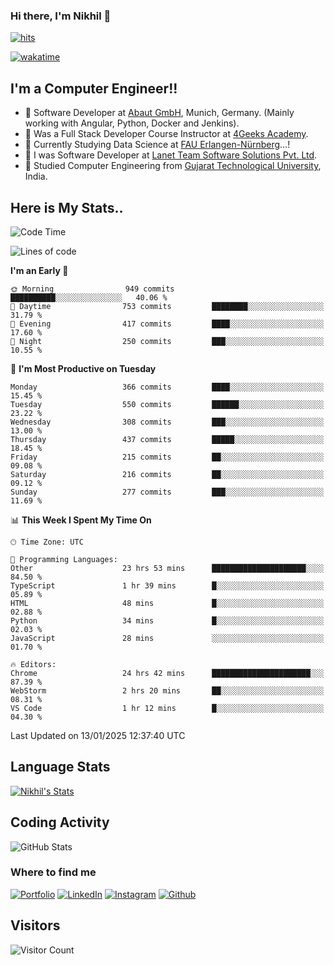 ### Hi there, I'm Nikhil 👋

[![hits](https://hits.sh/github.com/silentsoft/hits.svg?color=2311cc)](https://hits.sh/github.com/silentsoft/hits/)

[![wakatime](https://wakatime.com/badge/user/369b6a3a-7953-4ff9-b7c7-be53d0a7ccc6.svg)](https://wakatime.com/@369b6a3a-7953-4ff9-b7c7-be53d0a7ccc6)

## I'm a  Computer Engineer!!

- 🌱 Software Developer at [Abaut GmbH](https://www.abaut.de/), Munich, Germany. (Mainly working with Angular, Python, Docker and Jenkins).
- 🌱 Was a Full Stack Developer Course Instructor at [4Geeks Academy](https://4geeks.com/).
- 🌱 Currently Studying Data Science at [FAU Erlangen-Nürnberg](https://www.fau.de/)...!
- 🌱 I was Software Developer at [Lanet Team Software Solutions Pvt. Ltd](https://lanetteam.com/).
- 🌱 Studied Computer Engineering from [Gujarat Technological University](https://www.gtu.ac.in/), India.

<h2>Here is My Stats..</h2>

<!--START_SECTION:waka-->
![Code Time](http://img.shields.io/badge/Code%20Time-707%20hrs%2027%20mins-blue)

![Lines of code](https://img.shields.io/badge/From%20Hello%20World%20I%27ve%20Written-17.5%20million%20lines%20of%20code-blue)

**I'm an Early 🐤** 

```text
🌞 Morning                949 commits         ██████████░░░░░░░░░░░░░░░   40.06 % 
🌆 Daytime                753 commits         ████████░░░░░░░░░░░░░░░░░   31.79 % 
🌃 Evening                417 commits         ████░░░░░░░░░░░░░░░░░░░░░   17.60 % 
🌙 Night                  250 commits         ███░░░░░░░░░░░░░░░░░░░░░░   10.55 % 
```
📅 **I'm Most Productive on Tuesday** 

```text
Monday                   366 commits         ████░░░░░░░░░░░░░░░░░░░░░   15.45 % 
Tuesday                  550 commits         ██████░░░░░░░░░░░░░░░░░░░   23.22 % 
Wednesday                308 commits         ███░░░░░░░░░░░░░░░░░░░░░░   13.00 % 
Thursday                 437 commits         █████░░░░░░░░░░░░░░░░░░░░   18.45 % 
Friday                   215 commits         ██░░░░░░░░░░░░░░░░░░░░░░░   09.08 % 
Saturday                 216 commits         ██░░░░░░░░░░░░░░░░░░░░░░░   09.12 % 
Sunday                   277 commits         ███░░░░░░░░░░░░░░░░░░░░░░   11.69 % 
```


📊 **This Week I Spent My Time On** 

```text
🕑︎ Time Zone: UTC

💬 Programming Languages: 
Other                    23 hrs 53 mins      █████████████████████░░░░   84.50 % 
TypeScript               1 hr 39 mins        █░░░░░░░░░░░░░░░░░░░░░░░░   05.89 % 
HTML                     48 mins             █░░░░░░░░░░░░░░░░░░░░░░░░   02.88 % 
Python                   34 mins             █░░░░░░░░░░░░░░░░░░░░░░░░   02.03 % 
JavaScript               28 mins             ░░░░░░░░░░░░░░░░░░░░░░░░░   01.70 % 

🔥 Editors: 
Chrome                   24 hrs 42 mins      ██████████████████████░░░   87.39 % 
WebStorm                 2 hrs 20 mins       ██░░░░░░░░░░░░░░░░░░░░░░░   08.31 % 
VS Code                  1 hr 12 mins        █░░░░░░░░░░░░░░░░░░░░░░░░   04.30 % 
```


 Last Updated on 13/01/2025 12:37:40 UTC
<!--END_SECTION:waka-->

<h2>Language Stats</h2>

[![Nikhil's Stats](https://github-readme-stats.vercel.app/api/wakatime?username=nikhilmaguwala&layout=compact&title=Stats)](https://github.com/nikhilmaguwala)


<h2>Coding Activity</h2>

<p><img src="https://wakatime.com/share/@nikhilmaguwala/7dd532b8-3e5e-4c26-8c46-68cc27712a92.svg" alt="GitHub Stats"></p>

<h3>Where to find me</h3>
<p>
    <a href="https://www.nikhilmaguwala.vercel.app" target="_blank"><img alt="Portfolio" src="https://img.shields.io/badge/portfolio-%23000000.svg?&style=for-the-    badge&logo=About.me&logoColor=white" /></a>
    <a href="https://www.linkedin.com/in/nikhil-maguwala" target="_blank"><img alt="LinkedIn" src="https://img.shields.io/badge/linkedin-%230077B5.svg?&style=for-the-badge&logo=linkedin&logoColor=white" /></a> 
    <a href="https://www.instagram.com/nikhil_maguwala/" target="_blank"><img alt="Instagram" src="https://img.shields.io/badge/instagram-%23E4405F.svg?&style=for-the-badge&logo=instagram&logoColor=white" /></a>
    <a href="https://github.com/nikhilmaguwala" target="_blank"><img alt="Github" src="https://img.shields.io/badge/GitHub-%2312100E.svg?&style=for-the-badge&logo=Github&logoColor=white" /></a>
</p>


<h2>Visitors</h2>

![Visitor Count](https://profile-counter.glitch.me/nikhilmaguwala/count.svg)

[website]: https://nikhilmaguwala.github.io/
[instagram]: https://www.instagram.com/nikhil_maguwala/
[linkedin]: https://www.linkedin.com/in/nikhil-maguwala/

